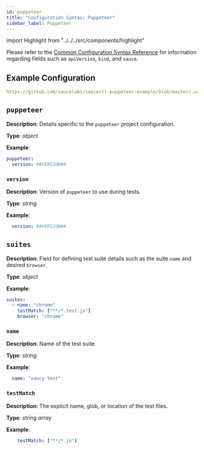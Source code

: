 ```yaml
---
id: puppeteer
title: "Configuration Syntax: Puppeteer"
sidebar_label: Puppeteer
---
```


import Highlight from "../../../src/components/highlight"

Please refer to the [Common Configuration Syntax Reference](/testrunner-toolkit/configuration#common-syntax-reference) for information regarding fields such as `apiVersion`, `kind`, and `sauce`.

## Example Configuration

```yaml reference
https://github.com/saucelabs/saucectl-puppeteer-example/blob/master/.sauce/config.yml
```

## `puppeteer`

__Description__: Details specific to the `puppeteer` project configuration.

__Type__: *object*

__Example__:
```yaml
puppeteer:
  version: ##VERSION##
```

### `version`

__Description__: Version of `puppeteer` to use during tests.

__Type__: *string*

__Example__:
```yaml
  version: ##VERSION##
```

## `suites`

__Description__: Field for defining test suite details such as the suite `name` and desired `browser`.

__Type__: *object*

__Example__:
```yaml
suites:
  - name: "chrome"
    testMatch: ["**/*.test.js"]
    browser: "chrome"
```

### `name`

__Description__: Name of the test suite.

__Type__: *string*

__Example__:
```yaml
  name: "saucy test"
```

### `testMatch`

__Description__: The explicit name, glob, or location of the test files.

__Type__: *string array*

__Example__:
```yaml
    testMatch: ["**/*.js"]
```
